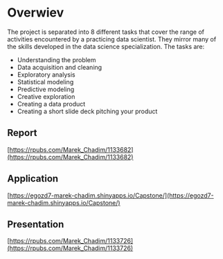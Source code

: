 # Overwiev

The project is separated into 8 different tasks that cover the range of activities encountered by a practicing data scientist. They mirror many of the skills  developed in the data science specialization. The tasks are: 
- Understanding the problem
- Data acquisition and cleaning
- Exploratory analysis
- Statistical modeling
- Predictive modeling
- Creative exploration
- Creating a data product
- Creating a short slide deck pitching your product

## Report  
[https://rpubs.com/Marek_Chadim/1133682](https://rpubs.com/Marek_Chadim/1133682)

## Application
[https://egozd7-marek-chadim.shinyapps.io/Capstone/](https://egozd7-marek-chadim.shinyapps.io/Capstone/)
## Presentation

[https://rpubs.com/Marek_Chadim/1133726](https://rpubs.com/Marek_Chadim/1133726)





